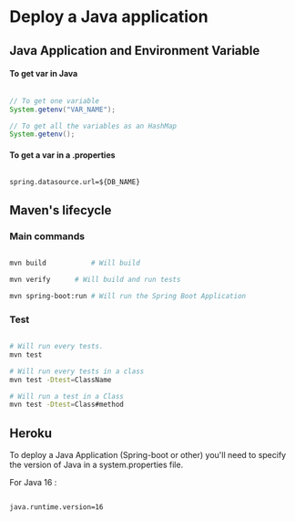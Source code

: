 <h1> Deploy a Java application </h1>

<h2> Java Application and Environment Variable </h2>

<h4> To get var in Java </h4>

```java

// To get one variable
System.getenv("VAR_NAME");

// To get all the variables as an HashMap
System.getenv();

```
<h4> To get a var in a .properties </h4>

```properties

spring.datasource.url=${DB_NAME}

```

<h2> Maven's lifecycle </h2>

<h3> Main commands </h3>

```bash 

mvn build           # Will build

mvn verify 	    # Will build and run tests

mvn spring-boot:run # Will run the Spring Boot Application

```

<h3> Test </h3>


```bash 

# Will run every tests.
mvn test 

# Will run every tests in a class
mvn test -Dtest=ClassName

# Will run a test in a Class
mvn test -Dtest=Class#method

```

<h2> Heroku </h2>

To deploy a Java Application (Spring-boot or other) you'll need to specify the
version of Java in a system.properties file.

For Java 16 :

```properties

java.runtime.version=16

``` 


